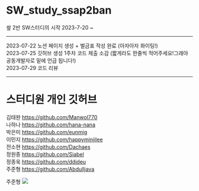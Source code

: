 # SW_study_ssap2ban
쌒 2반 SW스터디의 시작 2023-7-20 ~

----

2023-07-22
노션 페이지 생성 + 벌금표 작성 완료  (아자아자 화이팅!)</br>
2023-07-25
깃허브 생성 
1주차 코드 제출 소감 (짧게라도 한줄씩 적어주세요!그래야 공동개발자로 밑에 언급 됩니다!) </br>
2023-07-29
코드 리뷰

----
# 스터디원 개인 깃허브
김태완 
https://github.com/Manwol770</br>
나하나
https://github.com/hana-nana</br>
박은미
https://github.com/eunmig</br>
이민지
https://github.com/happyminjilee</br>
전소현
https://github.com/Dachaes</br>
정원종
https://github.com/Siabel</br>
정종욱
https://github.com/ddideu</br>
주준형
https://github.com/Abdulljava

주준형 
 <img src="http://mazandi.herokuapp.com/api?handle={j40605}&theme=warm"/>

 
